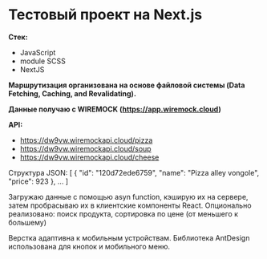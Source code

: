 
<h1>Тестовый проект на Next.js</h1>

<b>Стек:</b>
- JavaScript
- module SCSS
- NextJS

<b>Маршрутизация организована на основе файловой системы (Data Fetching, Caching, and Revalidating). </b>

<b>Данные получаю с WIREMOCK (https://app.wiremock.cloud) </b>

 <b>API:</b>
 - https://dw9vw.wiremockapi.cloud/pizza
 - https://dw9vw.wiremockapi.cloud/soup
 - https://dw9vw.wiremockapi.cloud/cheese

   
Структура JSON: [
{
    "id": "120d72ede6759",
    "name": "Pizza alley vongole",
    "price": 923
  },
...
]


Загружаю данные с помощью asyn function, кэширую их на сервере, затем пробрасываю их в клиентские компоненты React. Опционально реализовано: поиск продукта, сортировка по цене (от меньшего к большему)

Верстка адаптивна к мобильным устройствам. Библиотека AntDesign использована для кнопок и мобильного меню.
